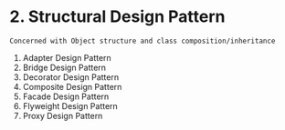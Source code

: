 # 2. Structural Design Pattern
`Concerned with Object structure and class composition/inheritance`
1. Adapter Design Pattern
2. Bridge Design Pattern
3. Decorator Design Pattern
4. Composite Design Pattern
5. Facade Design Pattern
6. Flyweight Design Pattern
7. Proxy Design Pattern